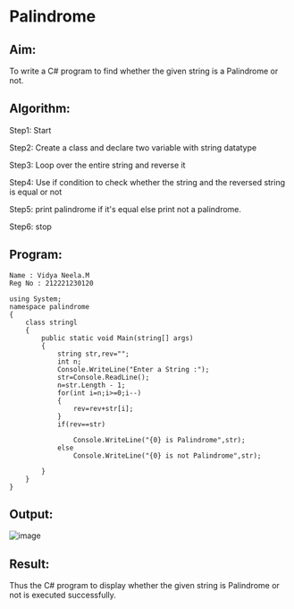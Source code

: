 # Palindrome


## Aim:
To write a C# program to find whether the given string is a Palindrome or not.
## Algorithm:
Step1: Start

Step2: Create a class and declare two variable with string datatype

Step3: Loop over the entire string and reverse it

Step4: Use if condition to check whether the string and the reversed string is equal or not

Step5: print palindrome if it's equal else print not a palindrome.

Step6: stop
## Program:
```
Name : Vidya Neela.M
Reg No : 212221230120
```

```
using System;
namespace palindrome
{
    class stringl
    {
        public static void Main(string[] args)
        {
            string str,rev="";
            int n;
            Console.WriteLine("Enter a String :");
            str=Console.ReadLine();
            n=str.Length - 1;
            for(int i=n;i>=0;i--)
            {
                rev=rev+str[i];
            }
            if(rev==str)

                Console.WriteLine("{0} is Palindrome",str);
            else
                Console.WriteLine("{0} is not Palindrome",str);

        }
    }
}
```

## Output:
![image](https://github.com/vidyaneela/Palindrome/assets/94169318/c03d65fb-c90d-4b13-8fa1-a08252ac0bde)


## Result:
Thus the C# program to display whether the given string is Palindrome or not is executed successfully.
